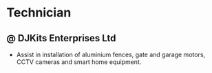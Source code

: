 # Technician
## @ DJKits Enterprises Ltd
- Assist in installation of aluminium fences, gate and garage motors, CCTV cameras and smart home equipment.